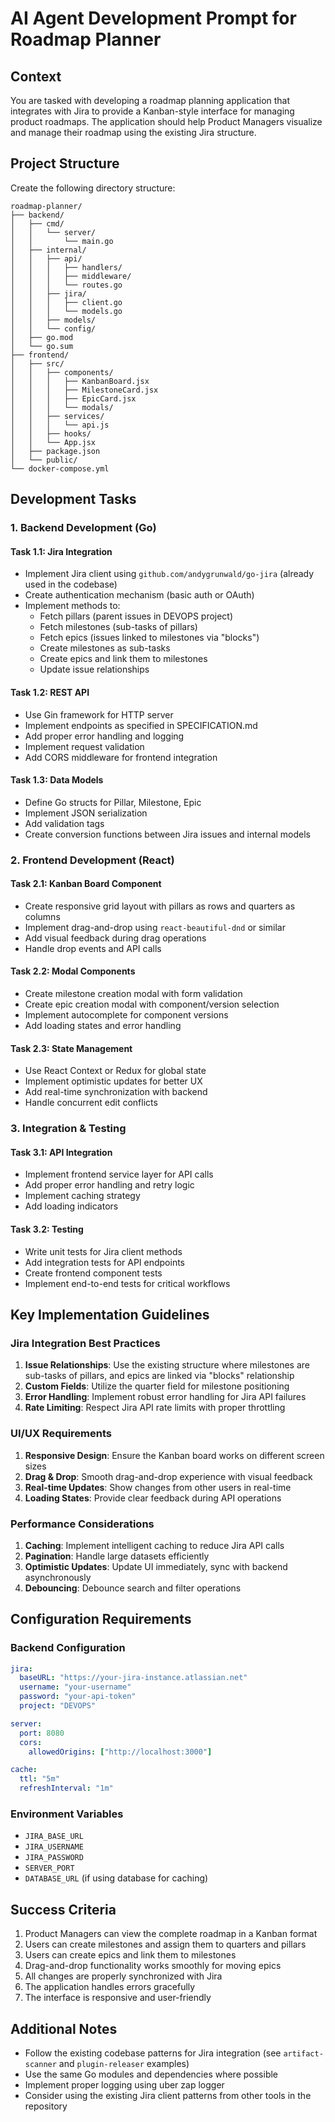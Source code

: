 # AI Agent Development Prompt for Roadmap Planner

## Context
You are tasked with developing a roadmap planning application that integrates with Jira to provide a Kanban-style interface for managing product roadmaps. The application should help Product Managers visualize and manage their roadmap using the existing Jira structure.

## Project Structure
Create the following directory structure:
```
roadmap-planner/
├── backend/
│   ├── cmd/
│   │   └── server/
│   │       └── main.go
│   ├── internal/
│   │   ├── api/
│   │   │   ├── handlers/
│   │   │   ├── middleware/
│   │   │   └── routes.go
│   │   ├── jira/
│   │   │   ├── client.go
│   │   │   └── models.go
│   │   ├── models/
│   │   └── config/
│   ├── go.mod
│   └── go.sum
├── frontend/
│   ├── src/
│   │   ├── components/
│   │   │   ├── KanbanBoard.jsx
│   │   │   ├── MilestoneCard.jsx
│   │   │   ├── EpicCard.jsx
│   │   │   └── modals/
│   │   ├── services/
│   │   │   └── api.js
│   │   ├── hooks/
│   │   └── App.jsx
│   ├── package.json
│   └── public/
└── docker-compose.yml
```

## Development Tasks

### 1. Backend Development (Go)

#### Task 1.1: Jira Integration
- Implement Jira client using `github.com/andygrunwald/go-jira` (already used in the codebase)
- Create authentication mechanism (basic auth or OAuth)
- Implement methods to:
  - Fetch pillars (parent issues in DEVOPS project)
  - Fetch milestones (sub-tasks of pillars)
  - Fetch epics (issues linked to milestones via "blocks")
  - Create milestones as sub-tasks
  - Create epics and link them to milestones
  - Update issue relationships

#### Task 1.2: REST API
- Use Gin framework for HTTP server
- Implement endpoints as specified in SPECIFICATION.md
- Add proper error handling and logging
- Implement request validation
- Add CORS middleware for frontend integration

#### Task 1.3: Data Models
- Define Go structs for Pillar, Milestone, Epic
- Implement JSON serialization
- Add validation tags
- Create conversion functions between Jira issues and internal models

### 2. Frontend Development (React)

#### Task 2.1: Kanban Board Component
- Create responsive grid layout with pillars as rows and quarters as columns
- Implement drag-and-drop using `react-beautiful-dnd` or similar
- Add visual feedback during drag operations
- Handle drop events and API calls

#### Task 2.2: Modal Components
- Create milestone creation modal with form validation
- Create epic creation modal with component/version selection
- Implement autocomplete for component versions
- Add loading states and error handling

#### Task 2.3: State Management
- Use React Context or Redux for global state
- Implement optimistic updates for better UX
- Add real-time synchronization with backend
- Handle concurrent edit conflicts

### 3. Integration & Testing

#### Task 3.1: API Integration
- Implement frontend service layer for API calls
- Add proper error handling and retry logic
- Implement caching strategy
- Add loading indicators

#### Task 3.2: Testing
- Write unit tests for Jira client methods
- Add integration tests for API endpoints
- Create frontend component tests
- Implement end-to-end tests for critical workflows

## Key Implementation Guidelines

### Jira Integration Best Practices
1. **Issue Relationships**: Use the existing structure where milestones are sub-tasks of pillars, and epics are linked via "blocks" relationship
2. **Custom Fields**: Utilize the quarter field for milestone positioning
3. **Error Handling**: Implement robust error handling for Jira API failures
4. **Rate Limiting**: Respect Jira API rate limits with proper throttling

### UI/UX Requirements
1. **Responsive Design**: Ensure the Kanban board works on different screen sizes
2. **Drag & Drop**: Smooth drag-and-drop experience with visual feedback
3. **Real-time Updates**: Show changes from other users in real-time
4. **Loading States**: Provide clear feedback during API operations

### Performance Considerations
1. **Caching**: Implement intelligent caching to reduce Jira API calls
2. **Pagination**: Handle large datasets efficiently
3. **Optimistic Updates**: Update UI immediately, sync with backend asynchronously
4. **Debouncing**: Debounce search and filter operations

## Configuration Requirements

### Backend Configuration
```yaml
jira:
  baseURL: "https://your-jira-instance.atlassian.net"
  username: "your-username"
  password: "your-api-token"
  project: "DEVOPS"

server:
  port: 8080
  cors:
    allowedOrigins: ["http://localhost:3000"]

cache:
  ttl: "5m"
  refreshInterval: "1m"
```

### Environment Variables
- `JIRA_BASE_URL`
- `JIRA_USERNAME`
- `JIRA_PASSWORD`
- `SERVER_PORT`
- `DATABASE_URL` (if using database for caching)

## Success Criteria
1. Product Managers can view the complete roadmap in a Kanban format
2. Users can create milestones and assign them to quarters and pillars
3. Users can create epics and link them to milestones
4. Drag-and-drop functionality works smoothly for moving epics
5. All changes are properly synchronized with Jira
6. The application handles errors gracefully
7. The interface is responsive and user-friendly

## Additional Notes
- Follow the existing codebase patterns for Jira integration (see `artifact-scanner` and `plugin-releaser` examples)
- Use the same Go modules and dependencies where possible
- Implement proper logging using uber zap logger
- Consider using the existing Jira client patterns from other tools in the repository